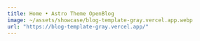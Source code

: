 ```yaml
---
title: Home • Astro Theme OpenBlog
image: ~/assets/showcase/blog-template-gray.vercel.app.webp
url: "https://blog-template-gray.vercel.app/"
---
```

